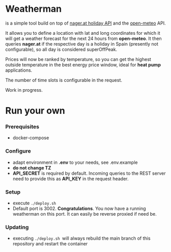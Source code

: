 # Weatherman 
is a simple tool build on top of [nager.at holiday API](https://date.nager.at/Api "nager.at") and the [open-meteo](https://open-meteo.com/ "open-meteo") API.

It allows you to define a location with lat and long coordinates for which it will get a weather forecast for the next 24 hours from **open-meteo**. It then queries **nager.at** if the respective day is a holiday in Spain (presently not configurable), so all day is considered superOffPeak.

Prices will now be ranked by temperature, so you can get the highest outside temperature in the best energy price window, ideal for **heat pump** applications.

The number of time slots is configurable in the request.

Work in progress.


# Run your own
### Prerequisites
- docker-compose

### Configure
- adapt environment in **.env** to your needs, see .env.example
- **do not change TZ**
- **API_SECRET** is required by default. Incoming queries to the REST server need to provide this as **API_KEY** in the request header.

### Setup
- execute `./deploy.sh`
- Default port is 3002. **Congratulations**. You now have a running weatherman on this port. 
It can easily be reverse proxied if need be.

### Updating
- executing `./deploy.sh `will always rebuild the main branch of this repository and restart the container